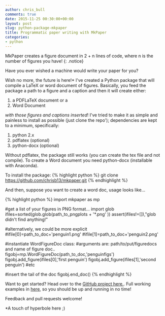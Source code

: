 ```yaml
---
author: chris_bull
comments: true
date: 2015-11-25 00:30:00+00:00
layout: post
slug: python-package-mkpaper
title: Programmatic paper writing with MkPaper
categories:
- python
---
```


MkPaper creates a figure document in 2 + n lines of code, where n is the number of figures you have! 
{: .notice}

Have you ever wished a machine would write your paper for you? 

Wish no more, the future is here!* I've created a Python package that will compile a LaTeX or word document of figures. Basically, you feed the package a path to a figure and a caption and then it will create either:

1. a PDFLaTeX document or a
1. Word Document 

*with those figures and captions inserted*! I've tried to make it as simple and painless to install as possible (just clone the repo'); dependencies are kept to a minimum, specifically:

1. python 2.x
1. pdflatex (optional)
1. python-docx (optional)

Without pdflatex, the package still works (you can create the tex file and not compile). To create a Word document you need python-docx (installable with Anaconda). 

To install the package:
{% highlight python %}
git clone https://github.com/chrisb13/mkpaper.git
{% endhighlight %}

And then, suppose you want to create a word doc, usage looks like...

{% highlight python %}
import mkpaper as mp

#get a list of your figures in PNG format...
import glob
ifiles=sorted(glob.glob(path_to_pngplots + '*.png' ))
assert(ifiles!=[]),"glob didn't find anything!"

#alternatively, we could be more explicit
#ifile[0]=path_to_doc+'penguin1.png'
#ifile[1]=path_to_doc+'penguin2.png'

#instantiate WordFigureDoc class:
#arguments are: path/to/put/figuredocs and name of figure doc..
figobj=mp.WordFigureDoc(path_to_doc,'penguinfigs')
figobj.add_figure(ifiles[0],'first penguin')
figobj.add_figure(ifiles[1],'second penguin')
#etc

#insert the tail of the doc
figobj.end_doc()
{% endhighlight %}

Want to get started? Head over to the [GitHub project here.](http://github.com/chrisb13/mkpaper). Full working examples in [here](https://github.com/chrisb13/mkpaper/tree/master/examples), so you should be up and running in no time!

Feedback and pull requests welcome!

*A touch of hyperbole here ;)
